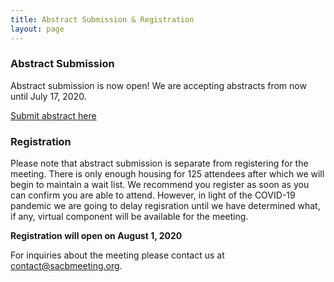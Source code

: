 ```yaml
---
title: Abstract Submission & Registration
layout: page
---
```


### Abstract Submission

Abstract submission is now open! We are accepting abstracts from now until July 17, 2020.

[Submit abstract here](https://docs.google.com/forms/d/e/1FAIpQLSe3buD1-0UJcw_5qmb0gzqjgGrh1U5rUOmxzODNmtThCzKvew/viewform)

### Registration

Please note that abstract submission is separate from registering for the meeting. There is only enough housing for 125 attendees after which we will begin to maintain a wait list. We recommend you register as soon as you can confirm you are able to attend. However, in light of the COVID-19 pandemic we are going to delay regisration until we have determined what, if any, virtual component will be available for the meeting.

**Registration will open on August 1, 2020**

For inquiries about the meeting please contact us at [contact@sacbmeeting.org](mailto:contact@sacbmeeting.org).
